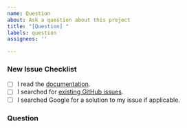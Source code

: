 ```yaml
---
name: Question
about: Ask a question about this project
title: "[Question] "
labels: question
assignees: ''

---
```


<!-- 
!! READ THIS BEFORE SUBMITTING YOUR QUESTION !!
Provide a short summary in the Title above after the [Question] tag.
Please only ask Questions related to the library and search for solutions on Google first. I'm not your personal programmer! -->

### New Issue Checklist
<!-- 
Before you submit your issue, please make sure to check the following boxes by putting an x in the [ ] (don't: [x ], [ x], do: [x]) 
-->

- [ ] I read the [documentation](https://github.com/JoniVR/VerticalCardSwiper).
- [ ] I searched for [existing GitHub issues](https://github.com/JoniVR/VerticalCardSwiper/issues).
- [ ] I searched Google for a solution to my issue if applicable.

### Question
<!-- 
Type your question below, make sure to provide as much detail as possible and add code if possible.
-->

